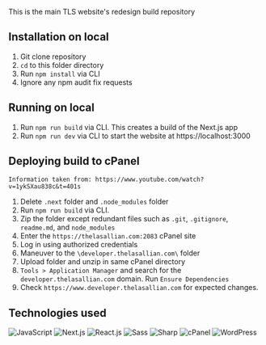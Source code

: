 This is the main TLS website's redesign build repository

## Installation on local
1. Git clone repository
1. `cd` to this folder directory
1. Run `npm install` via CLI
1. Ignore any npm audit fix requests

## Running on local
1. Run `npm run build` via CLI. This creates a build of the Next.js app
1. Run `npm run dev` via CLI to start the website at https://localhost:3000

## Deploying build to cPanel
`Information taken from: https://www.youtube.com/watch?v=1ykSXau838c&t=401s`
1. Delete `.next` folder and `.node_modules` folder
1. Run `npm run build` via CLI.
1. Zip the folder except redundant files such as `.git`, `.gitignore`, `readme.md`, and `node_modules`
1. Enter the `https://thelasallian.com:2083` cPanel site
1. Log in using authorized credentials
1. Maneuver to the `\developer.thelasallian.com\` folder
1. Upload folder and unzip in same cPanel directory
1. `Tools > Application Manager` and search for the `developer.thelasallian.com` domain. Run `Ensure Dependencies`
1. Check `https://www.developer.thelasallian.com` for expected changes.

## Technologies used
[comment]: <this was taken from: https://home.aveek.io/GitHub-Profile-Badges/>
![JavaScript](https://img.shields.io/badge/JavaScript-F7DF1E.svg?style=for-the-badge&logo=JavaScript&logoColor=black)
![Next.js](https://img.shields.io/badge/Next.js-000000.svg?style=for-the-badge&logo=nextdotjs&logoColor=white)
![React.js](https://img.shields.io/badge/React-61DAFB.svg?style=for-the-badge&logo=React&logoColor=black)
![Sass](https://img.shields.io/badge/Sass-CC6699.svg?style=for-the-badge&logo=Sass&logoColor=white)
![Sharp](https://img.shields.io/badge/sharp-99CC00.svg?style=for-the-badge&logo=sharp&logoColor=white)
![cPanel](https://img.shields.io/badge/cPanel-FF6C2C.svg?style=for-the-badge&logo=cPanel&logoColor=white)
![WordPress](https://img.shields.io/badge/WordPress-21759B.svg?style=for-the-badge&logo=WordPress&logoColor=white)